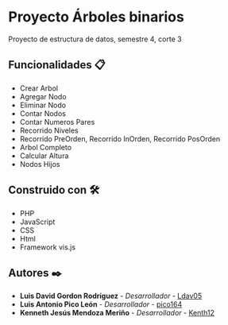 # Proyecto Árboles binarios
Proyecto de estructura de datos, semestre 4, corte 3



## Funcionalidades 📋

* Crear Arbol
* Agregar Nodo
* Eliminar Nodo
* Contar Nodos
* Contar Numeros Pares
* Recorrido Niveles
* Recorrido PreOrden, Recorrido InOrden, Recorrido PosOrden
* Arbol Completo
* Calcular Altura
* Nodos Hijos

## Construido con 🛠️ 

* PHP
* JavaScript
* CSS
* Html
* Framework vis.js

## Autores ✒️

* **Luis David Gordon Rodríguez** - *Desarrollador* - [Ldav05](https://github.com/Ldav05)
* **Luis Antonio Pico León** - *Desarrollador* - [pico164](https://github.com/pico164)
* **Kenneth Jesús Mendoza Meriño** - *Desarrollador* - [Kenth12](https://github.com/Kenth12)
